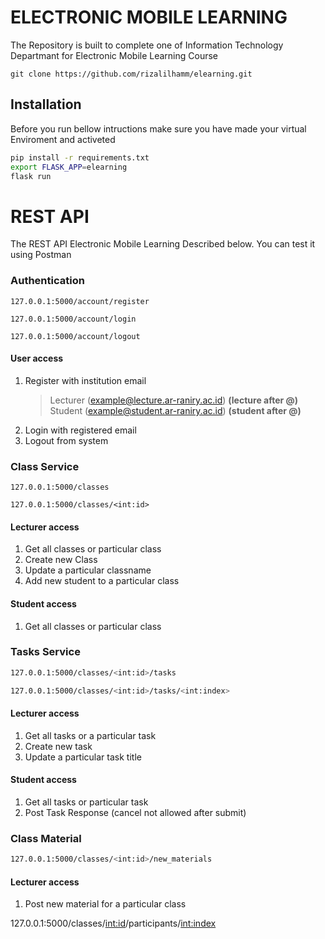 # ELECTRONIC MOBILE LEARNING
The Repository is built to complete one of Information Technology Departmant for Electronic Mobile Learning Course

```
git clone https://github.com/rizalilhamm/elearning.git
```
## Installation
Before you run bellow intructions make sure you have made your virtual Enviroment and activeted 

```bash
pip install -r requirements.txt
export FLASK_APP=elearning
flask run
```
# REST API
The REST API Electronic Mobile Learning Described below. You can test it using Postman
### Authentication
``` base
127.0.0.1:5000/account/register
    
127.0.0.1:5000/account/login
    
127.0.0.1:5000/account/logout
```
#### User access
1. Register with institution email
    > Lecturer (example@lecture.ar-raniry.ac.id) **(lecture after @)**
    > Student (example@student.ar-raniry.ac.id) **(student after @)**
2. Login with registered email
3. Logout from system
### Class Service
```base
127.0.0.1:5000/classes

127.0.0.1:5000/classes/<int:id>
```
#### Lecturer access
1. Get all classes or particular class
2. Create new Class
3. Update a particular classname
4. Add new student to a particular class
#### Student access
1. Get all classes or particular class

### Tasks Service
```bash
127.0.0.1:5000/classes/<int:id>/tasks

127.0.0.1:5000/classes/<int:id>/tasks/<int:index>
```
#### Lecturer access
1. Get all tasks or a particular task
2. Create new task
3. Update a particular task title

#### Student access
1. Get all tasks or particular task
2. Post Task Response (cancel not allowed after submit)

### Class Material
```bash
127.0.0.1:5000/classes/<int:id>/new_materials
``` 
#### Lecturer access
1. Post new material for a particular class

127.0.0.1:5000/classes/<int:id>/participants/<int:index>
```   
